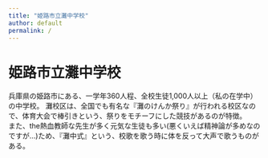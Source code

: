 ```yaml
---
title: "姫路市立灘中学校"
author: default
permalink: /
---
```


# 姫路市立灘中学校　　
兵庫県の姫路市にある、一学年360人程、全校生徒1,000人以上（私の在学中）の中学校。
灘校区は、全国でも有名な『灘のけんか祭り』が行われる校区なので、体育大会で棒引きという、祭りをモチーフにした競技があるのが特徴。  
また、the熱血教師な先生が多く元気な生徒も多い(悪くいえば精神論が多めなのですが…)ため、『灘中式』という、校歌を歌う時に体を反って大声で歌うものがある。  



